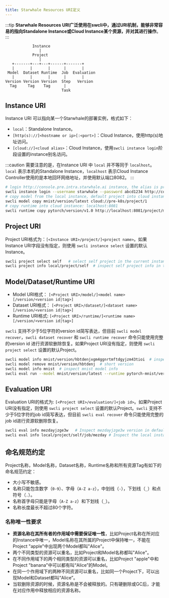 ```yaml
---
title: Starwhale Resources URI定义
---
```


:::tip
**Starwhale Resources URI广泛使用在swcli中，通过URI机制，能够非常容易的指向Standalone Instance或Cloud Instance某个资源，并对其进行操作**。
:::

```graph
            Instance
               |
            Project
               |
   +-------+---+---+------+-------+
   |       |       |      |       |
 Model  Dataset Runtime  Job  Evaluation
   |       |       |      |       |
Version Version Version  Step   Version
  Tag     Tag    Tag      |
                         Task
```

## Instance URI

Instance URI 可以指向某一个Starwhale的部署实例，格式如下：

- `local`：Standalone Instance。
- `[http(s)://]<hostname or ip>[:<port>]`：Cloud Instance，使用http(s)地址访问。
- `[cloud://]<cloud alias>`：Cloud Instance，使用`swcli instance login`阶段设置的instance别名访问。

:::caution
需要注意的是，在Instance URI 中 `local` 并不等同于 `localhost`。`local` 表示本机的Standalone Instance，`localhost` 表示Cloud Instance Controller使用的是本地回环网络地址，并使用默认端口8082。
:::

```bash
# login http://console.pre.intra.starwhale.ai instance, the alias is pre-k8s
swcli instance login --username starwhale --password abcd1234 http://console.pre.intra.starwhale.ai --alias pre-k8s
# copy model from the local instance, default project into cloud instance, instance field uses the alias name: pre-k8s.
swcli model copy mnist/version/latest cloud://pre-k8s/project/1
# copy runtime into cloud instance: localhost:8081
swcli runtime copy pytorch/version/v1.0 http://localhost:8081/project/myproject
```

## Project URI

Project URI格式为：`[<Instance URI>/project/]<project name>`。如果Instance URI字段没有指定，则使用 `swcli instance select` 设置的默认Instance。

```bash
swcli project select self   # select self project in the current instance
swcli project info local/project/self  # inspect self project info in the local instance
```

## Model/Dataset/Runtime URI

- Model URI格式： `[<Project URI>/model/]<model name>[/version/<version id|tag>]`
- Dataset URI格式： `[<Project URI>/dataset/]<dataset name>[/version/<version id|tag>]`
- Runtime URI格式: `[<Project URI>/runtime/]<runtime name>[/version/<version id|tag>]`

`swcli` 支持不少于5位字符的version id简写表达，但目前 `swcli model recover`，`swcli dataset recover` 和 `swcli runtime recover` 命令只能使用完整的version id 进行资源软删除恢复。如果Project URI没有指定，则使用 `swcli project select` 设置的默认Project。

```bash
swcli model info mnist/version/hbtdenjxgm4ggnrtmftdgyjzm43tioi  # inspect model info, model name: mnist, version:hbtdenjxgm4ggnrtmftdgyjzm43tioi
swcli model remove mnist/version/hbtdenj  # short version
swcli model info mnist  # inspect mnist model info
swcli eval run --model mnist/version/latest --runtime pytorch-mnist/version/latest --dataset mnist/version/latest
```

## Evaluation URI

Evaluation URI的格式为: `[<Project URI>/evaluation/]<job id>`。如果Project URI没有指定，则使用 `swcli project select` 设置的默认Project。`swcli` 支持不少于5位字符的job id简写表达，但目前 `swcli eval recover` 命令只能使用完整的job id进行资源软删除恢复。

```bash
swcli eval info mezdayjzge3w   # Inspect mezdayjzge3w version in default instance and default project
swcli eval info local/project/self/job/mezday # Inspect the local instance, self project, with short job version:mezday
```

## 命名规范约定

Project名称，Model名称，Dataset名称，Runtime名称和所有资源Tag有如下的命名规范约定：

- 大小写不敏感。
- 名称只能包含数字（`0-9`）、字母（`A-Z a-z`），中划线（`-`），下划线（`_`）和点符号（`.`）。
- 名称首字母只能是字母（`A-Z a-z`）和下划线（`_`）。
- 名称长度最长不超过80个字符。

### 名称唯一性要求

- **资源名称在其所有者的作用域中需要保证唯一性**，比如Project名称在所对应的Instance中唯一，Model名称在其所属的Project中保持唯一，不能在Project "apple"中出现两个Model都叫"Alice"。
- 两个不同类型的资源可以重名，比如Project和Model名称都叫"Alice"。
- 在不同作用域下的两个相同类型的资源可以重名，比如Project "apple"中和Project "banana"中可以都有叫“Alice”的Model。
- 在同一个作用域下的两种不同资源可以重名，比如同一个Project下，可以出现Model和Dataset都叫“Alice”。
- 当软删除资源的时候，资源名称是不会被释放的。只有硬删除或GC后，才能在对应作用中释放相应的资源名称。
